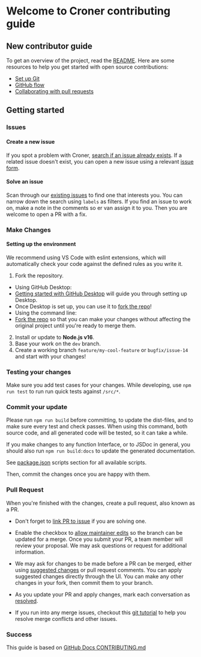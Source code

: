 # Welcome to Croner contributing guide

## New contributor guide

To get an overview of the project, read the [README](README.md). Here are some resources to help you get started with open source contributions:

-   [Set up Git](https://docs.github.com/en/get-started/quickstart/set-up-git)
-   [GitHub flow](https://docs.github.com/en/get-started/quickstart/github-flow)
-   [Collaborating with pull requests](https://docs.github.com/en/github/collaborating-with-pull-requests)

## Getting started

### Issues

#### Create a new issue

If you spot a problem with Croner, [search if an issue already exists](https://docs.github.com/en/github/searching-for-information-on-github/searching-on-github/searching-issues-and-pull-requests#search-by-the-title-body-or-comments). If a related issue doesn't exist, you can open a new issue using a relevant [issue form](https://github.com/hexagon/croner/issues/new/choose). 

#### Solve an issue

Scan through our [existing issues](https://github.com/hexagon/croner/issues) to find one that interests you. You can narrow down the search using `labels` as filters. If you find an issue to work on, make a note in the comments so er van assign it to you. Then you are welcome to open a PR with a fix.

### Make Changes

#### Setting up the environment

We recommend using VS Code with eslint extensions, which will automatically check your code against the defined rules as you write it.

1.  Fork the repository.
-   Using GitHub Desktop:
  -   [Getting started with GitHub Desktop](https://docs.github.com/en/desktop/installing-and-configuring-github-desktop/getting-started-with-github-desktop) will guide you through setting up Desktop.
  -   Once Desktop is set up, you can use it to [fork the repo](https://docs.github.com/en/desktop/contributing-and-collaborating-using-github-desktop/cloning-and-forking-repositories-from-github-desktop)!
-   Using the command line:
  -   [Fork the repo](https://docs.github.com/en/github/getting-started-with-github/fork-a-repo#fork-an-example-repository) so that you can make your changes without affecting the original project until you're ready to merge them.
2.  Install or update to **Node.js v16**. 
3.  Base your work on the `dev` branch.
4.  Create a working branch ```feature/my-cool-feature``` or ```bugfix/issue-14``` and start with your changes!

### Testing your changes

Make sure you add test cases for your changes. While developing, use ```npm run test``` to run run quick tests against `/src/*`. 

### Commit your update

Please run ```npm run build``` before committing, to update the dist-files, and to make sure every test and check passes. When using this command, both source code, and all generated code will be tested, so it can take a while. 

If you make changes to any function Interface, or to JSDoc in general, you should also run ```npm run build:docs``` to update the generated documentation.

See [package.json](/package.json) scripts section for all available scripts.

Then, commit the changes once you are happy with them. 

### Pull Request

When you're finished with the changes, create a pull request, also known as a PR.
-   Don't forget to [link PR to issue](https://docs.github.com/en/issues/tracking-your-work-with-issues/linking-a-pull-request-to-an-issue) if you are solving one.
-   Enable the checkbox to [allow maintainer edits](https://docs.github.com/en/github/collaborating-with-issues-and-pull-requests/allowing-changes-to-a-pull-request-branch-created-from-a-fork) so the branch can be updated for a merge.
Once you submit your PR, a team member will review your proposal. We may ask questions or request for additional information.

-   We may ask for changes to be made before a PR can be merged, either using [suggested changes](https://docs.github.com/en/github/collaborating-with-issues-and-pull-requests/incorporating-feedback-in-your-pull-request) or pull request comments. You can apply suggested changes directly through the UI. You can make any other changes in your fork, then commit them to your branch.
-   As you update your PR and apply changes, mark each conversation as [resolved](https://docs.github.com/en/github/collaborating-with-issues-and-pull-requests/commenting-on-a-pull-request#resolving-conversations).
-   If you run into any merge issues, checkout this [git tutorial](https://lab.github.com/githubtraining/managing-merge-conflicts) to help you resolve merge conflicts and other issues.

### Success

This guide is based on [GitHub Docs CONTRIBUTING.md](https://github.com/github/docs/blob/main/CONTRIBUTING.md)
